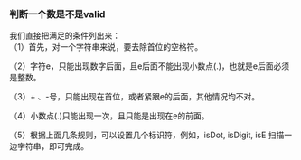 ### 判断一个数是不是valid
我们直接把满足的条件列出来：  
（1）首先，对一个字符串来说，要去除首位的空格符。  

（2）字符e，只能出现数字后面，且e后面不能出现小数点(.)，也就是e后面必须是整数。  

（3）+ 、-号，只能出现在首位，或者紧跟e的后面，其他情况均不对。  

（4）小数点(.)只能出现一次，且只能是出现在e的前面。  

（5）根据上面几条规则，可以设置几个标识符，例如，isDot, isDigit, isE 扫描一边字符串，即可完成。  